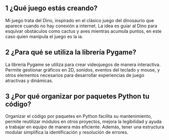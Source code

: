 ## 1 ¿Qué juego estás creando?
Mi juego trata del Dino, inspirado en el clásico juego del dinosaurio que aparece cuando no hay conexión a internet. La idea es guiar al Dino para esquivar obstáculos como cactus y aves mientras acumula puntos, en este caso quien manipula el juego es la ia.

## 2 ¿Para qué se utiliza la librería Pygame?
La librería Pygame se utiliza para crear videojuegos de manera interactiva. Permite gestionar gráficos en 2D, sonidos, eventos del teclado y mouse, y otros elementos necesarios para desarrollar experiencias de juego atractivas y dinámicas.

## 3 ¿Por qué organizar por paquetes Python tu código?
Organizar el código por paquetes en Python facilita su mantenimiento, permite reutilizar módulos en otros proyectos, mejora la legibilidad y ayuda a trabajar en equipo de manera más eficiente. Además, tener una estructura modular simplifica la identificación y resolución de errores.